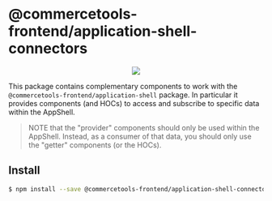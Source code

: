 # @commercetools-frontend/application-shell-connectors

<p align="center">
  <a href="https://www.npmjs.com/package/@commercetools-frontend/application-shell-connectors"><img src="https://img.shields.io/npm/v/@commercetools-frontend/application-shell-connectors.svg"></a>
</p>

This package contains complementary components to work with the `@commercetools-frontend/application-shell` package.
In particular it provides components (and HOCs) to access and subscribe to specific data within the AppShell.

> NOTE that the "provider" components should only be used within the AppShell. Instead, as a consumer of that data, you should only use the "getter" components (or the HOCs).

## Install

```bash
$ npm install --save @commercetools-frontend/application-shell-connectors
```
